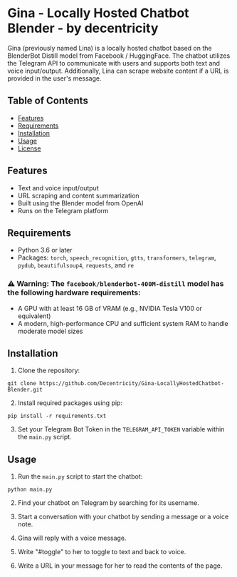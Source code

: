 # Gina - Locally Hosted Chatbot Blender - by decentricity

Gina (previously named Lina) is a locally hosted chatbot based on the BlenderBot Distill model from Facebook / HuggingFace. The chatbot utilizes the Telegram API to communicate with users and supports both text and voice input/output. Additionally, Lina can scrape website content if a URL is provided in the user's message.

## Table of Contents
- [Features](#features)
- [Requirements](#requirements)
- [Installation](#installation)
- [Usage](#usage)
- [License](#license)

## Features
- Text and voice input/output
- URL scraping and content summarization
- Built using the Blender model from OpenAI
- Runs on the Telegram platform

## Requirements
- Python 3.6 or later
- Packages: `torch`, `speech_recognition`, `gtts`, `transformers`, `telegram`, `pydub`, `beautifulsoup4`, `requests`, and `re`

### ⚠️ **Warning:** The `facebook/blenderbot-400M-distill` model has the following hardware requirements:

- A GPU with at least 16 GB of VRAM (e.g., NVIDIA Tesla V100 or equivalent)
- A modern, high-performance CPU and sufficient system RAM to handle moderate model sizes

## Installation
1. Clone the repository:
```
git clone https://github.com/Decentricity/Gina-LocallyHostedChatbot-Blender.git
```
2. Install required packages using pip:
```
pip install -r requirements.txt
```
3. Set your Telegram Bot Token in the `TELEGRAM_API_TOKEN` variable within the `main.py` script.

## Usage
1. Run the `main.py` script to start the chatbot:
```
python main.py
```

2. Find your chatbot on Telegram by searching for its username.

3. Start a conversation with your chatbot by sending a message or a voice note.

4. Gina will reply with a voice message.

5. Write "#toggle" to her to toggle to text and back to voice.

6. Write a URL in your message for her to read the contents of the page.

